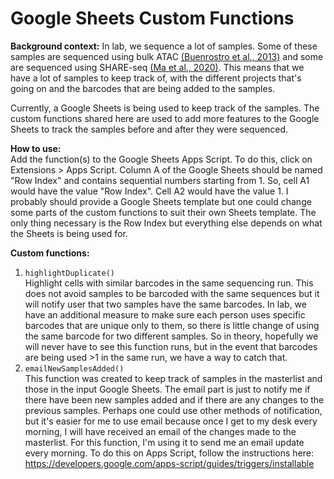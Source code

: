 # Google Sheets Custom Functions
**Background context:** In lab, we sequence a lot of samples. Some of these samples are sequenced using bulk ATAC [(Buenrostro et al., 2013)](https://www.nature.com/articles/nmeth.2688) and some are sequenced using SHARE-seq [(Ma et al., 2020)](https://www.sciencedirect.com/science/article/pii/S0092867420312538). This means that we have a lot of samples to keep track of, with the different projects that's going on and the barcodes that are being added to the samples.

Currently, a Google Sheets is being used to keep track of the samples. The custom functions shared here are used to add more features to the Google Sheets to track the samples before and after they were sequenced.

**How to use:**<br>
Add the function(s) to the Google Sheets Apps Script. To do this, click on Extensions > Apps Script.
Column A of the Google Sheets should be named "Row Index" and contains sequential numbers starting from 1. So, cell A1 would have the value "Row Index". Cell A2 would have the value 1. I probably should provide a Google Sheets template but one could change some parts of the custom functions to suit their own Sheets template. The only thing necessary is the Row Index but everything else depends on what the Sheets is being used for.

**Custom functions:**<br>
1) `highlightDuplicate()`<br>
Highlight cells with similar barcodes in the same sequencing run. This does not avoid samples to be barcoded with the same sequences but it will notify user that two samples have the same barcodes. In lab, we have an additional measure to make sure each person uses specific barcodes that are unique only to them, so there is little change of using the same barcode for two different samples. So in theory, hopefully we will never have to see this function runs, but in the event that barcodes are being used >1 in the same run, we have a way to catch that.<br>
2) `emailNewSamplesAdded()`<br>
This function was created to keep track of samples in the masterlist and those in the input Google Sheets. The email part is just to notify me if there have been new samples added and if there are any changes to the previous samples. Perhaps one could use other methods of notification, but it's easier for me to use email because once I get to my desk every morning, I will have received an email of the changes made to the masterlist.
For this function, I'm using it to send me an email update every morning. To do this on Apps Script, follow the instructions here: https://developers.google.com/apps-script/guides/triggers/installable
